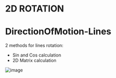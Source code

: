 # 2D ROTATION

# DirectionOfMotion-Lines

2 methods for lines rotation:
- Sin and Cos calculation
- 2D Matrix calculation

![image](https://github.com/user-attachments/assets/2634ba5b-0d28-462a-ae20-6e7a59893e10)
